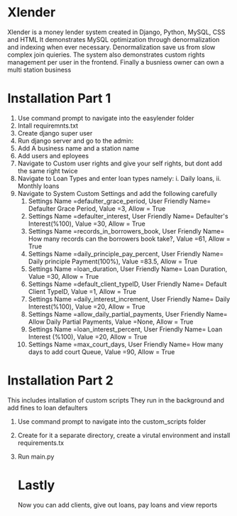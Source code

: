 Xlender
=======================
Xlender is a money lender system created in Django, Python, MySQL, CSS and HTML
It demonstrates MySQL optimization through denormalization and indexing when ever necessary. 
Denormalization save us from slow complex join quieries.
The system also demonstrates custom rights management per user in the frontend.
Finally a busniess owner can own a multi station business

Installation Part 1
=======================================================================
1. Use command prompt to navigate into the easylender folder
2. Intall requiremnts.txt
3. Create django super user
4. Run django server and go to the admin:
5. Add A business name and a station name
6. Add users and eployees
7. Navigate to Custom user rights and give your self rights, but dont add the same right twice
8. Navigate to Loan Types and enter loan types namely: i. Daily loans, ii. Monthly loans
9. Navigate to System Custom Settings and add the following carefully
	1. Settings Name =defaulter_grace_period, User Friendly Name= Defaulter Grace Period, Value =3, Allow = True
	2. Settings Name =defaulter_interest, User Friendly Name= Defaulter's Interest(%100), Value =30, Allow = True
	3. Settings Name =records_in_borrowers_book, User Friendly Name= How many records can the borrowers book take?, Value =61, Allow = True
	4. Settings Name =daily_principle_pay_percent, User Friendly Name= Daily principle Payment(100%), Value =83.5, Allow = True
	5. Settings Name =loan_duration, User Friendly Name= Loan Duration, Value =30, Allow = True
	6. Settings Name =default_client_typeID, User Friendly Name= Default Client TypeID, Value =1, Allow = True
	7. Settings Name =daily_interest_increment, User Friendly Name= Daily Interest(%100), Value =20, Allow = True
	8. Settings Name =allow_daily_partial_payments, User Friendly Name= Allow Daily Partial Payments, Value =None, Allow = True
	9. Settings Name =loan_interest_percent, User Friendly Name= Loan Interest (%100), Value =20, Allow = True
	10. Settings Name =max_court_days, User Friendly Name= How many days to add court Queue, Value =90, Allow = True

Installation Part 2
=======================================================================
This includes intallation of custom scripts 
They run in the background and add fines to loan defaulters
1. Use command prompt to navigate into the custom_scripts folder
2. Create for it a separate directory, create a virutal environment and install requirements.tx
3. Run main.py

   Lastly
   ========================================================================
    Now you can add clients, give out loans, pay loans and view reports
   

 
